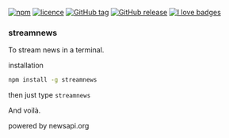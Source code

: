 [![npm](https://img.shields.io/npm/v/streamnews.svg?style=flat-square)](https://www.npmjs.com/package/streamnews)
[![licence](https://img.shields.io/npm/l/streamnews.svg?style=flat-square)](https://github.com/implose/streamnews/blob/master/LICENCE.md)
[![GitHub tag](https://img.shields.io/github/tag/implose/streamnews.svg?style=flat-square)](https://github.com/implose/streamnews/tags)
[![GitHub release](https://img.shields.io/github/release/implose/streamnews.svg?style=flat-square)](https://github.com/implose/streamnews/releases)
[![I love badges](https://img.shields.io/badge/I%20love-badges-FF00FF.svg?style=flat-square)](https://shields.io)

### streamnews
To stream news in a terminal.

installation
``` sh
npm install -g streamnews
```

then just type `streamnews`

And voilà.


powered by newsapi.org